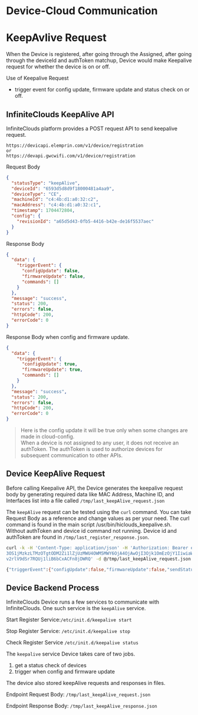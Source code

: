 # Device-Cloud Communication
# KeepAvlive Request

When the Device is registered, after going through the Assigned, after going through the deviceId and authToken matchup, Device would make Keepalive request for whether the device is on or off. 

Use of Keepalive Request

- trigger event for config update, firmware update and status check on or off.

## InfiniteClouds KeepAlive API

InfiniteClouds platform provides a POST request API to send keepalive request.

```HTTP
https://devicapi.elemprin.com/v1/device/registration 
or
https://devapi.gwcwifi.com/v1/device/registration
```
Request Body
```json
{
  "statusType": "keepAlive",
  "deviceId": "6593d5d8d9f18000481a4aa9",
  "deviceType": "CE",
  "machineId": "c4:4b:d1:a0:32:c2",
  "macAddress": "c4:4b:d1:a0:32:c1",
  "timestamp": 1704472804,
  "config": {
    "revisionId": "a65d5d43-0fb5-4416-b42e-de16f5537aec"
  }
}
```
Response Body 

```json
{
  "data": {
    "triggerEvent": {
      "configUpdate": false,
      "firmwareUpdate": false,
      "commands": []
    }
  },
  "message": "success",
  "status": 200,
  "errors": false,
  "httpCode": 200,
  "errorCode": 0
}
```
Response Body when config and firmware update. 
```json
{
  "data": {
    "triggerEvent": {
      "configUpdate": true,
      "firmwareUpdate": true,
      "commands": []
    }
  },
  "message": "success",
  "status": 200,
  "errors": false,
  "httpCode": 200,
  "errorCode": 0
}
```
> Here is the config update it will be true only when some changes are made in cloud-config.                   
> When a device is not assigned to any user, it does not receive an authToken. The authToken is used to authorize devices for subsequent communication to other APIs.

## Device KeepAlive Request
Before calling Keepalive API, the Device generates the keepalive request body by generating required data like  MAC Address, Machine ID, and Interfaces list into a file called `/tmp/last_keepAlive_request.json`

The `keepAlive` request can be tested using the `curl` command. You can take Request Body as a reference and change values as per your need.
The curl command is found in the main script /usr/bin/hiclouds_keepalive.sh. Without authToken and device id command not running. Device id and authToken are found in `/tmp/last_register_response.json`.

``` bash
curl -k -H 'Content-Type: application/json' -H 'Authorization: Bearer eyJhbGciOiJIUzUxMiJ9.eyJzdWIiOiI2NDExNmQzYWU1Mjg2NTU5MTViNmU0NWI6OmNlOjo2MGZiNDQ
3OS1jMzkzLTMzOTgtODM2Zi1lZjUzMWU4OWM5MWY6OjA4OjAwOjI3Ojk1OmEzOjY1IiwiaWF0IjoxNjc4ODgyNTA2LCJleHAiOjE2Nzg4ODYxMDZ9.SfPP8U0D6CCOTH0ZAjIKxyoGf_r9KrvmiWP_41jcV-0dKmblLYOtfa
v2rlV9dSr7RQUj1liB6bCxACFn8jDWRQ' -d @/tmp/last_keepAlive_request.json https://devapi.gwcwifi.com/v1/device/registration

{"triggerEvent":{"configUpdate":false,"firmwareUpdate":false,"sendStatus":false,"commands":null}}
```
## Device Backend Process
InfiniteClouds Device runs a few services to communicate with InfiniteClouds. One such service is the `keepAlive` service.

Start Register Service:`/etc/init.d/keepalive start`

Stop Register Service: `/etc/init.d/keepalive stop`

Check Register Service `/etc/init.d/keepalive status`

The `keepalive` service Device takes care of two jobs.
1. get a status check of devices
2. trigger when config and firmware update 

The device also stored keepAlive requests and responses in files.

Endpoint Request Body: `/tmp/last_keepAlive_request.json`

Endpoint Response Body: `/tmp/last_keepAlive_response.json`
